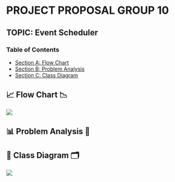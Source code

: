 # PROJECT PROPOSAL GROUP 10
## TOPIC: Event Scheduler

### Table of Contents
- [Section A: Flow Chart](##flow-chart)
- [Section B: Problem Analysis](##problem-analysis)
- [Section C: Class Diagram](##class-diagram)

## 📈 Flow Chart 📉
<image src = "Image/Flowchart.jpeg">

## 📊 Problem Analysis 📑


## 🧾 Class Diagram 🗂️
<image src = "Images/PT2 Project UML.png">


